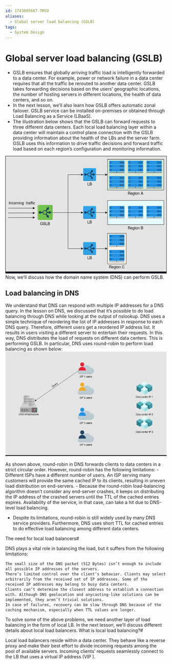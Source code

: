 ```yaml
---
id: 1743605667-TMSV
aliases:
  - Global server load balancing (GSLB)
tags:
  - System Design
---
```


# Global server load balancing (GSLB)

- GSLB ensures that globally arriving traffic load is intelligently forwarded to a data center. For example, power or network failure in a data center requires that all the traffic be rerouted to another data center. GSLB takes forwarding decisions based on the users’ geographic locations, the number of hosting servers in different locations, the health of data centers, and so on.
- In the next lesson, we’ll also learn how GSLB offers automatic zonal failover. GSLB service can be installed on-premises or obtained through Load Balancing as a Service (LBaaS).
- The illustration below shows that the GSLB can forward requests to three different data centers. Each local load balancing layer within a data center will maintain a control plane connection with the GSLB providing information about the health of the LBs and the server farm. GSLB uses this information to drive traffic decisions and forward traffic load based on each region’s configuration and monitoring information.

![Usage of global load balancing to send user requests to different regions](../../assets/imgs/global-load-balancer.png)
Now, we’ll discuss how the domain name system (DNS) can perform GSLB.

## Load balancing in DNS

We understand that DNS can respond with multiple IP addresses for a DNS query. In the lesson on DNS, we discussed that it’s possible to do load balancing through DNS while looking at the output of nslookup. DNS uses a simple technique of reordering the list of IP addresses in response to each DNS query. Therefore, different users get a reordered IP address list. It results in users visiting a different server to entertain their requests. In this way, DNS distributes the load of requests on different data centers. This is performing GSLB. In particular, DNS uses round-robin to perform load balancing as shown below:
![The user from ISP 1 requests the DNS infrastructure for the IP address of a service](../../assets/imgs/dns-load-balancer.png)

As shown above, round-robin in DNS forwards clients to data centers in a strict circular order. However, round-robin has the following limitations:
    - Different ISPs have a different number of users. An ISP serving many customers will provide the same cached IP to its clients, resulting in uneven load distribution on end-servers.
    - Because the round-robin load-balancing algorithm doesn’t consider any end-server crashes, it keeps on distributing the IP address of the crashed servers until the TTL of the cached entries expires. Availability of the service, in that case, can take a hit due to DNS-level load balancing.

- Despite its limitations, round-robin is still widely used by many DNS service providers. Furthermore, DNS uses short TTL for cached entries to do effective load balancing among different data centers.

The need for local load balancers#

DNS plays a vital role in balancing the load, but it suffers from the following limitations:

    The small size of the DNS packet (512 Bytes) isn’t enough to include all possible IP addresses of the servers.
    There’s limited control over the client’s behavior. Clients may select arbitrarily from the received set of IP addresses. Some of the received IP addresses may belong to busy data centers.
    Clients can’t determine the closest address to establish a connection with. Although DNS geolocation and anycasting-like solutions can be implemented, they aren’t trivial solutions.
    In case of failures, recovery can be slow through DNS because of the caching mechanism, especially when TTL values are longer.

To solve some of the above problems, we need another layer of load balancing in the form of local LB. In the next lesson, we’ll discuss different details about local load balancers.
What is local load balancing?#

Local load balancers reside within a data center. They behave like a reverse proxy and make their best effort to divide incoming requests among the pool of available servers. Incoming clients’ requests seamlessly connect to the LB that uses a virtual IP address (VIP
).
